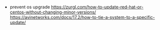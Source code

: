 - prevent os upgrade
https://zurgl.com/how-to-update-red-hat-or-centos-without-changing-minor-versions/  
https://avinetworks.com/docs/17.2/how-to-tie-a-system-to-a-specific-update/  


